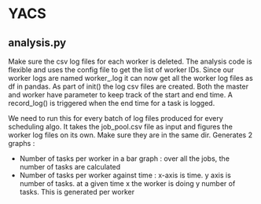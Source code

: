 # YACS
  
  ## analysis.py
  Make sure the csv log files for each worker is deleted. The analysis code is flexible and uses the config file to get the list of worker IDs. Since our worker logs are named worker_<wid>.log it can now get all the worker log files as df in pandas. As part of init() the log csv files are created. Both the master and worker have parameter to keep track of the start and end time. A record_log() is triggered when the end time for a task is logged.
  
  We need to run this for every batch of log files produced for every scheduling algo. It takes the job_pool.csv file as input and figures the worker log files on its own. Make sure they are in the same dir. Generates 2 graphs :
 * Number of tasks per worker in a bar graph : over all the jobs, the number of tasks are calculated
 * Number of tasks per worker against time : x-axis is time. y axis is number of tasks. at a given time x the worker is doing y number of tasks. This is generated per worker
 
